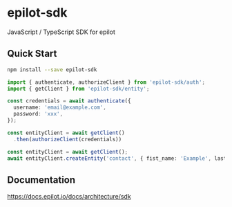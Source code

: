 # epilot-sdk

JavaScript / TypeScript SDK for epilot

## Quick Start

```sh
npm install --save epilot-sdk
```

```typescript
import { authenticate, authorizeClient } from 'epilot-sdk/auth';
import { getClient } from 'epilot-sdk/entity';

const credentials = await authenticate({
  username: 'email@example.com',
  password: 'xxx',
});

const entityClient = await getClient()
  .then(authorizeClient(credentials))

const entityClient = await getClient();
await entityClient.createEntity('contact', { fist_name: 'Example', last_name: 'Contact' });
```

## Documentation

https://docs.epilot.io/docs/architecture/sdk

